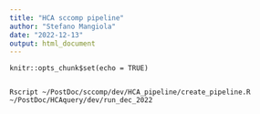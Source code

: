 ```yaml
---
title: "HCA sccomp pipeline"
author: "Stefano Mangiola"
date: "2022-12-13"
output: html_document
---
```


```{r setup, include=FALSE}
knitr::opts_chunk$set(echo = TRUE)
```

```{r}

Rscript ~/PostDoc/sccomp/dev/HCA_pipeline/create_pipeline.R ~/PostDoc/HCAquery/dev/run_dec_2022

```

